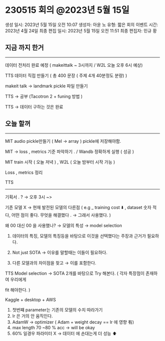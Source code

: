 # 230515 회의 @2023년 5월 15일

생성 일시: 2023년 5월 15일 오전 10:07
생성자: 아윤 노
유형: 짧은 회의
이벤트 시간: 2023년 4월 24일
최종 편집 일시: 2023년 5월 15일 오전 11:51
최종 편집자: 민규 황

## 지금 까지 한거

---

데이터 전처리 완료 예정 ( makeittalk  ~ 3시까지  / W2L 오늘 오후 6시 예상) 

TTS 데이터 직접 만들기 ( 총 400 문장 ( 주제 4개 40분정도 분량) ) 

makeit talk → landmark pickle 파일 만들기

TTS → 공부 (Tacotron 2  + funing 방법 ) 

TTS → 데이터 구하는 것은 완료 

## 오늘 할꺼

---

MIT audio pickle만들기 ( Mel → array ) pickle에 저장해야함.  

MIT → loss , metrics 기준 파악하기 . / Wandb 정확하게 실행 ( 성공 ) 

MIT train 시작 ( 오늘 저녁 ) , W2L ( 오늘 밤부터 시작 가능 )  

Loss , metrics 정리 

TTS 

---

기획서 . ? →  오후 3시 ~> 

기존 모델 X  → 현재 발전된 모델의 다른점 ( e.g _ training cost ⬇️ , dataset 숫자 적다, 어떤 점이 좋다. 무엇을 해결했다 . → 그래서 사용했다.  ) 

왜 00 대신 00 을 사용했나? → 모델의 특성 → model selection

 1.  데이터의 특징, 모델의 특징등을 바탕으로 이것을 선택했다는 주장과 근거가 필요하다. 

1. Not just SOTA  → 이유를 말할때는 이들이 필요하다. 
2. 다른 모델과의 차이점을 찾고 → 이를 포함한다. 

TTS Model selection → SOTA 2개를 바탕으로 Try 해본다.  ( 각자 특장점이 존재하여 우리에게 

fit 해야한다. ) 

Kaggle + desktop + AWS 

1. 첫번쨰 parameter는 기존의 모델의 수치 따라가기 
2. lr 은 거의 안 움직인다. 
3. AdamW → optimizer ( Adam + weight decay == lr 에 영향 有) 
4. max length 70 ~80 % acc → will be okay 
5. 60% 일경우 파라미터 X → 데이터 에 손대는게 더 성능 ⬆️
